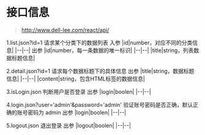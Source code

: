 # 接口信息
> http://www.dell-lee.com/react/api/


1.list.json?id=1
请求某个分类下的数据列表
入参
|id|number，对应不同的分类信息|
|--|--|
出参
|id|number，每一条数据的唯一标识|
|--|--|
|title|string，列表数据标题信息|

2.detail.json?id=1
请求每个数据标题下的具体信息
出参
|title|string，数据标题信息|
|--|--|
|content|string，包含HTML标签的数据信息|

3.isLogin.json
判断用户是否登录
出参
|login|boolen|
|--|--|

4.login.json?user='admin'&password='admin'
验证账号密码是否正确，默认正确的账号密码为 admin
出参
|login|boolen|
|--|--|

5.logout.json
退出登录
出参
|logout|boolen|
|--|--|
